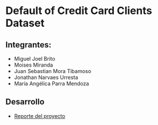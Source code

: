 # Default of Credit Card Clients Dataset

## Integrantes:

- Miguel Joel Brito
- Moises Miranda
- Juan Sebastian Mora Tibamoso
- Jonathan Narvaes Urresta
- María Angélica Parra Mendoza

## Desarrollo

- [Reporte del proyecto](./report/README.md)
